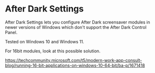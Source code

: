 # After Dark Settings

After Dark Settings lets you configure After Dark screensaver modules in newer versions of Windows which don't support the After Dark Control Panel.

Tested on Windows 10 and Windows 11.


For 16bit modules, look at this possible solution.

https://techcommunity.microsoft.com/t5/modern-work-app-consult-blog/running-16-bit-applications-on-windows-10-64-bit/ba-p/1671418
